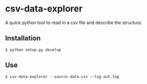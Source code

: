 # csv-data-explorer

A quick python tool to read in a csv file and describe the structure.

## Installation

    $ python setup.py develop

## Use

    $ csv-data-explorer --source data.csv --log out.log
